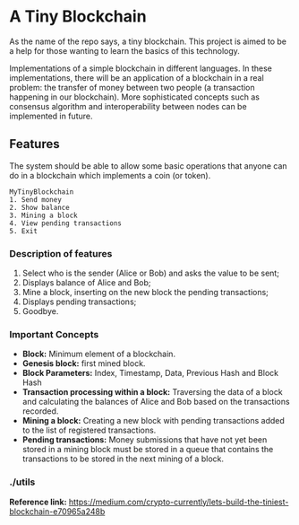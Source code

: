 # A Tiny Blockchain

As the name of the repo says, a tiny blockchain. This project is aimed to be a help for those wanting to learn the basics of this technology.

Implementations of a simple blockchain in different languages. In these implementations, there will be an application of a blockchain in a real problem: the transfer of money between two people (a transaction happening in our blockchain). More sophisticated concepts such as consensus algorithm and interoperability between nodes can be implemented in future.

## Features

The system should be able to allow some basic operations that anyone can do in a blockchain which implements a coin (or token).

```
MyTinyBlockchain
1. Send money
2. Show balance
3. Mining a block
4. View pending transactions
5. Exit
```

### Description of features

1. Select who is the sender (Alice or Bob) and asks the value to be sent;
2. Displays balance of Alice and Bob;
3. Mine a block, inserting on the new block the pending transactions;
4. Displays pending transactions;
5. Goodbye.

### Important Concepts

* **Block:** Minimum element of a blockchain.
* **Genesis block:** first mined block.
* **Block Parameters:** Index, Timestamp, Data, Previous Hash and Block Hash
* **Transaction processing within a block:** Traversing the data of a block and calculating the balances of Alice and Bob based on the transactions recorded.
* **Mining a block:** Creating a new block with pending transactions added to the list of registered transactions.
* **Pending transactions:** Money submissions that have not yet been stored in a mining block must be stored in a queue that contains the transactions to be stored in the next mining of a block.

### ./utils

**Reference link:** https://medium.com/crypto-currently/lets-build-the-tiniest-blockchain-e70965a248b
